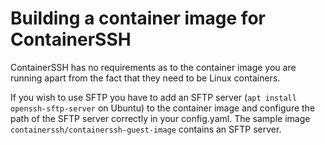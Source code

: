 <h1>Building a container image for ContainerSSH</h1>

ContainerSSH has no requirements as to the container image you are running apart from the fact that they need to be 
Linux containers.

If you wish to use SFTP you have to add an SFTP server (`apt install openssh-sftp-server` on Ubuntu) to the container
image and configure the path of the SFTP server correctly in your config.yaml. The sample image
`containerssh/containerssh-guest-image` contains an SFTP server.

